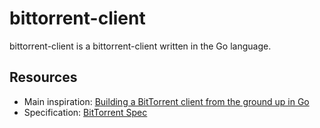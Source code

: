 # bittorrent-client

bittorrent-client is a bittorrent-client written in the Go language.

## Resources

- Main inspiration: [Building a BitTorrent client from the ground up in Go](https://blog.jse.li/posts/torrent/)
- Specification: [BitTorrent Spec](https://wiki.theory.org/index.php/BitTorrentSpecification)